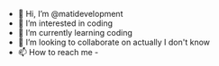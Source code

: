 - 👋 Hi, I’m @matidevelopment
- 👀 I’m interested in coding
- 🌱 I’m currently learning coding
- 💞️ I’m looking to collaborate on actually I don't know
- 📫 How to reach me -

<!---
matidevelopment/matidevelopment is a ✨ special ✨ repository because its `README.md` (this file) appears on your GitHub profile.
You can click the Preview link to take a look at your changes.
--->
